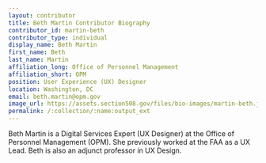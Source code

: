 ```yaml
---
layout: contributor
title: Beth Martin Contributor Biography
contributor_id: martin-beth
contributor_type: individual
display_name: Beth Martin
first_name: Beth 
last_name: Martin
affiliation_long: Office of Personnel Management
affiliation_short: OPM
position: User Experience (UX) Designer
location: Washington, DC
email: beth.martin@opm.gov
image_url: https://assets.section508.gov/files/bio-images/martin-beth.jpg
permalink: /:collection/:name:output_ext
---
```

Beth Martin is a Digital Services Expert (UX Designer) at the Office of Personnel Management (OPM). She previously worked at the FAA as a UX Lead. Beth is also an adjunct professor in UX Design.